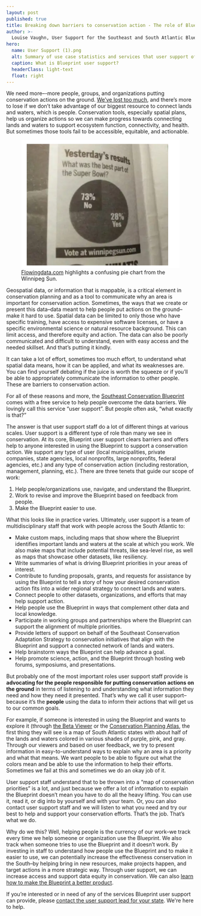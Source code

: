 ```yaml
---
layout: post
published: true
title: Breaking down barriers to conservation action - The role of Blueprint user support
author: >-
  Louise Vaughn, User Support for the Southeast and South Atlantic Blueprints
hero:
  name: User Support (1).png
  alt: Summary of use case statistics and services that user support offers. It reads: "Blueprint User Support: Helping more than 240 people from 100+ organizations bring in over $40 million in conservation funding to help protect and restore over 75,000 acres." The services listed include: custom maps; written summaries of what's driving Blueprint prioritization; help with funding proposals, grants, and requests for assistance; connections to toher datasets and organizations; participate in working groups and partnerships; letters of support; promote science and support action."
  caption: What is Blueprint user support?
  headerClass: light-text
  float: right
---
```

We need more–-more people, groups, and organizations putting conservation actions on the ground. [We’ve lost too much](https://www.birds.cornell.edu/home/bring-birds-back/), and there’s more to lose if we don’t take advantage of our biggest resource to connect lands and waters, which is people. Conservation tools, especially spatial plans, help us organize actions so we can make progress towards connecting lands and waters to support ecosystem function, connectivity, and health. But sometimes those tools fail to be accessible, equitable, and actionable.

<figure>
    <img src="https://raw.githubusercontent.com/USFWS/secas/gh-pages/images/thumbnail_image.png">
    <figcaption><a href="https://flowingdata.com/2013/03/01/this-pie-chart-is-amazing/">Flowingdata.com</a> highlights a confusing pie chart from the Winnipeg Sun.</figcaption>
</figure>

Geospatial data, or information that is mappable, is a critical element in conservation planning and as a tool to communicate why an area is important for conservation action. Sometimes, the ways that we create or present this data–data meant to help people put actions on the ground–make it hard to use. Spatial data can be limited to only those who have specific training, have access to expensive software licenses, or have a specific environmental science or natural resource background. This can limit access, and therefore equity and action. The data can also be poorly communicated and difficult to understand, even with easy access and the needed skillset. And that’s putting it kindly.

It can take a lot of effort, sometimes too much effort, to understand what spatial data means, how it can be applied, and what its weaknesses are. You can find yourself debating if the juice is worth the squeeze or if you’ll be able to appropriately communicate the information to other people. These are barriers to conservation action.

For all of these reasons and more, the [Southeast Conservation Blueprint](secassoutheast.org/blueprint) comes with a free service to help people overcome the data barriers. We lovingly call this service “user support”. But people often ask, “what exactly is that?”

The answer is that user support staff do a lot of different things at various scales. User support is a different type of role than many we see in conservation. At its core, Blueprint user support clears barriers and offers help to anyone interested in using the Blueprint to support a conservation action. We support any type of user (local municipalities, private companies, state agencies, local nonprofits, large nonprofits, federal agencies, etc.) and any type of conservation action (including restoration, management, planning, etc.). There are three tenets that guide our scope of work:

1. Help people/organizations use, navigate, and understand the Blueprint.
2. Work to revise and improve the Blueprint based on feedback from people.
3. Make the Blueprint easier to use.

What this looks like in practice varies. Ultimately, user support is a team of multidisciplinary staff that work with people across the South Atlantic to:

- Make custom maps, including maps that show where the Blueprint identifies important lands and waters at the scale at which you work. We also make maps that include potential threats, like sea-level rise, as well as maps that showcase other datasets, like resiliency.
- Write summaries of what is driving Blueprint priorities in your areas of interest.
- Contribute to funding proposals, grants, and requests for assistance by using the Blueprint to tell a story of how your desired conservation action fits into a wider regional strategy to connect lands and waters.
- Connect people to other datasets, organizations, and efforts that may help support action.
- Help people use the Blueprint in ways that complement other data and local knowledge.
- Participate in working groups and partnerships where the Blueprint can support the alignment of multiple priorities.
- Provide letters of support on behalf of the Southeast Conservation Adaptation Strategy to conservation initiatives that align with the Blueprint and support a connected network of lands and waters.
- Help brainstorm ways the Blueprint can help advance a goal.
- Help promote science, action, and the Blueprint through hosting web forums, symposiums, and presentations.

But probably one of the most important roles user support staff provide is **advocating for the people responsible for putting conservation actions on the ground** in terms of listening to and understanding what information they need and how they need it presented. That’s why we call it user support–because it’s the **people** using the data to inform their actions that will get us to our common goals.

For example, if someone is interested in using the Blueprint and wants to explore it (through [the Beta Viewer](https://blueprint.geoplatform.gov/southeast/) or the [Conservation Planning Atlas](https://seregion.databasin.org/galleries/5d5eb2989ea14a9f8df3ebb619fe470c/), the first thing they will see is a map of South Atlantic states with about half of the lands and waters colored in various shades of purple, pink, and gray. Through our viewers and based on user feedback, we try to present information in easy-to-understand ways to explain why an area is a priority and what that means. We want people to be able to figure out what the colors mean and be able to use the information to help their efforts. Sometimes we fail at this and sometimes we do an okay job of it.

User support staff understand that to be thrown into a “map of conservation priorities” is a lot, and just because we offer a lot of information to explain the Blueprint doesn’t mean you have to do all the heavy lifting. You can use it, read it, or dig into by yourself and with your team. Or, you can also contact user support staff and we will listen to what you need and try our best to help and support your conservation efforts. That’s the job. That’s what we do.

Why do we this? Well, helping people is the currency of our work–we track every time we help someone or organization use the Blueprint. We also track when someone tries to use the Blueprint and it doesn’t work. By investing in staff to understand how people use the Blueprint and to make it easier to use, we can potentially increase the effectiveness conservation in the South–by helping bring in new resources, make projects happen, and target actions in a more strategic way. Through user support, we can increase access and support data equity in conservation. We can also [learn how to make the Blueprint a better product](http://secassoutheast.org/2021/04/25/here-to-help-wait-come-back.html).

If you’re interested or in need of any of the services Blueprint user support can provide, please [contact the user support lead for your state](http://secassoutheast.org/contact). We're here to help.

